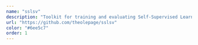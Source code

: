 ```yaml
---
name: "sslsv"
description: "Toolkit for training and evaluating Self-Supervised Learning (SSL) frameworks for Speaker Verification (SV)."
url: "https://github.com/theolepage/sslsv"
color: "#6ee5c7"
order: 1
---
```

